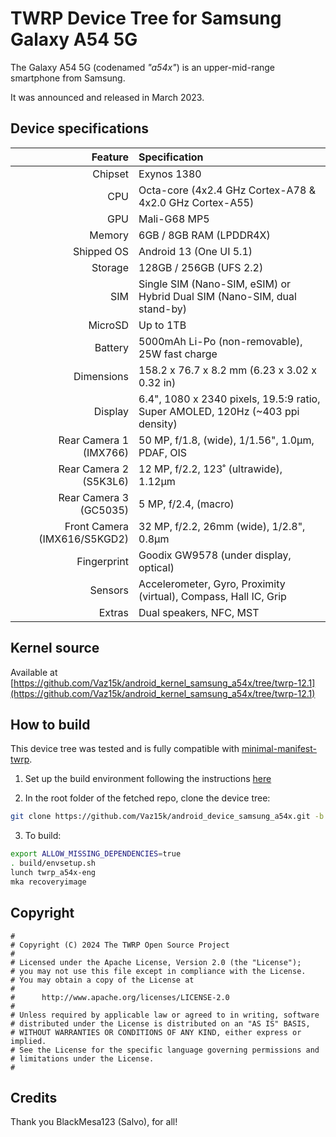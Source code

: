 # TWRP Device Tree for Samsung Galaxy A54 5G

The Galaxy A54 5G (codenamed _"a54x"_) is an upper-mid-range smartphone from Samsung.

It was announced and released in March 2023.

## Device specifications

| Feature                      | Specification                                                                  |
| ---------------------------: | :----------------------------------------------------------------------------- |
| Chipset                      | Exynos 1380                                                                    |
| CPU                          | Octa-core (4x2.4 GHz Cortex-A78 & 4x2.0 GHz Cortex-A55)                        |
| GPU                          | Mali-G68 MP5                                                                   |
| Memory                       | 6GB / 8GB RAM (LPDDR4X)                                                        |
| Shipped OS                   | Android 13 (One UI 5.1)                                                        |
| Storage                      | 128GB / 256GB (UFS 2.2)                                                        |
| SIM                          | Single SIM (Nano-SIM, eSIM) or Hybrid Dual SIM (Nano-SIM, dual stand-by)       |
| MicroSD                      | Up to 1TB                                                                      |
| Battery                      | 5000mAh Li-Po (non-removable), 25W fast charge                                 |
| Dimensions                   | 158.2 x 76.7 x 8.2 mm (6.23 x 3.02 x 0.32 in)                                  |
| Display                      | 6.4", 1080 x 2340 pixels, 19.5:9 ratio, Super AMOLED, 120Hz (~403 ppi density) |
| Rear Camera 1 (IMX766)       | 50 MP, f/1.8, (wide), 1/1.56", 1.0µm, PDAF, OIS                                |
| Rear Camera 2 (S5K3L6)       | 12 MP, f/2.2, 123˚ (ultrawide), 1.12µm                                         |
| Rear Camera 3 (GC5035)       | 5 MP, f/2.4, (macro)                                                           |
| Front Camera (IMX616/S5KGD2) | 32 MP, f/2.2, 26mm (wide), 1/2.8", 0.8µm                                       |
| Fingerprint                  | Goodix GW9578 (under display, optical)                                         |
| Sensors                      | Accelerometer, Gyro, Proximity (virtual), Compass, Hall IC, Grip               |
| Extras                       | Dual speakers, NFC, MST                                                        |

## Kernel source 

Available at [https://github.com/Vaz15k/android_kernel_samsung_a54x/tree/twrp-12.1](https://github.com/Vaz15k/android_kernel_samsung_a54x/tree/twrp-12.1)

## How to build

This device tree was tested and is fully compatible with [minimal-manifest-twrp](https://github.com/minimal-manifest-twrp/platform_manifest_twrp_aosp).

1. Set up the build environment following the instructions [here](https://github.com/minimal-manifest-twrp/platform_manifest_twrp_aosp/blob/twrp-12.1/README.md#getting-started)

2. In the root folder of the fetched repo, clone the device tree:

```bash
git clone https://github.com/Vaz15k/android_device_samsung_a54x.git -b android-12.1 device/samsung/a54x
```

3. To build:

```bash
export ALLOW_MISSING_DEPENDENCIES=true
. build/envsetup.sh
lunch twrp_a54x-eng
mka recoveryimage
```

## Copyright

```
#
# Copyright (C) 2024 The TWRP Open Source Project
#
# Licensed under the Apache License, Version 2.0 (the "License");
# you may not use this file except in compliance with the License.
# You may obtain a copy of the License at
#
#      http://www.apache.org/licenses/LICENSE-2.0
#
# Unless required by applicable law or agreed to in writing, software
# distributed under the License is distributed on an "AS IS" BASIS,
# WITHOUT WARRANTIES OR CONDITIONS OF ANY KIND, either express or implied.
# See the License for the specific language governing permissions and
# limitations under the License.
#
```
## Credits

Thank you BlackMesa123 (Salvo), for all!

